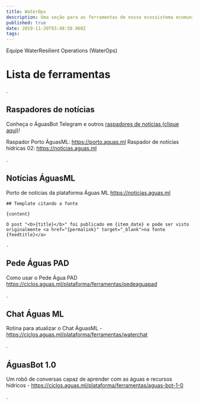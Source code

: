 ```yaml
---
title: WaterOps
description: Uma seção para as ferramentas de nosso ecossistema ecomunicativo
published: true
date: 2019-11-30T03:48:58.960Z
tags: 
---
```


Equipe WaterResilient Operations (WaterOps)


# Lista de ferramentas

.
## Raspadores de notícias
Conheça o ÁguasBot Telegram e outros [raspadores de notícias (clique aqui)](https://ciclos.aguas.ml/plataforma/raspadores "Raspadores ÁguasML")!

Raspador Porto ÁguasML: https://porto.aguas.ml 
Raspador de notícias hídricas 02: https://noticias.aguas.ml


.
## Notícias ÁguasML
Porto de notícias da plataforma Águas ML
https://noticias.aguas.ml

```text
## Template citando a fonte

{content}

O post "<b>{title}</b>" foi publicado em {item_date} e pode ser visto originalmente <a href="{permalink}" target="_blank">na fonte {feedtitle}</a>

.
```
## Pede Águas PAD

Como usar o Pede Água PAD
https://ciclos.aguas.ml/plataforma/ferramentas/pedeaguapad

.
## Chat Águas ML

Rotina para atualizar o Chat ÁguasML - https://ciclos.aguas.ml/plataforma/ferramentas/waterchat

.
## ÁguasBot 1.0

Um robô de conversas capaz de aprender com as águas e recursos hídricos - https://ciclos.aguas.ml/plataforma/ferramentas/aguas-bot-1-0

.
